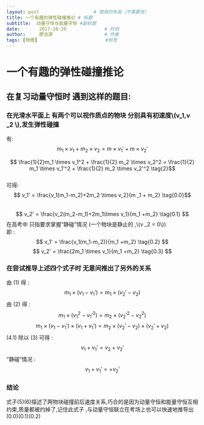```yaml
---
layout: post                    # 使用的布局（不需要改）
title: 一个有趣的弹性碰撞推论 # 标题 
subtitle:  动量守恒与能量守恒 #副标题
date:       2017-10-29              # 时间
author:     廖洽源                   # 作者
tags: [物理]                         #标签
---
```


# 一个有趣的弹性碰撞推论  
## 在复习动量守恒时 遇到这样的题目:  
### 在光滑水平面上 有两个可以视作质点的物块 分别具有初速度\\(v_1,v _2 \\),发生弹性碰撞  
有:  
$$m_1 \times v_1 + m_2 \times v_2 = m\times v_1 ' + m\times v_2' \tag{1}$$

$$ \frac{1}{2}m_1 \times v_1^2 + \frac{1}{2} m_2 \times v_2^2 = \frac{1}{2} m_1 \times v_1'^2 + \frac{1}{2} m_2 \times v_2'^2 \tag{2}$$  
可得:
$$ v_1' = \frac{v_1(m_1-m_2)+2m_2 \times v_2}{m _1 + m_2} \tag{0.0}$$  
$$ v_2' = \frac{v_2(m_2-m_1)+2m_1\times v_1}{m_1 +m_2} \tag{0.1} $$
在高考中 只指要求掌握“静碰”情况 (一个物块是静止的 ,\\(v _2 = 0\\))   
即 :
$$ v_1' = \frac{v_1(m_1-m_2)}{m_1 +m_2} \tag{0.2} $$
$$ v_2' = \frac{2m_1 \times v_1}{m_1 +m_2} \tag{0.3} $$  
### 在尝试推导上述四个式子时 无意间推出了另外的关系
由 (1) 得 :  
$$ m_1 \times (v_1 - v_1') = m_1 \times (v_2' - v_2) \tag{3} $$
由 (2) 得 :
$$ m_1 \times (v_1^2 - v_1'^2) =m_2 \times (v_2'^2-v_2^2) \tag{4.0} $$
$$ m_1 \times(v_1 - v_1') \times (v_1 + v_1') = m_2 \times(v_2' - v_2) \times (v_2' + v_2) \tag{4.1} $$
(4.1) 除以 (3) 可得 : 
$$ v_1 + v_1' = v_2 +v_2' \tag{5} $$
“静碰”情况 :
$$ v_1 + v_1' = + v_2' \tag{6} $$  
### 结论
式子(5)(6)描述了两物块碰撞前后速度关系,巧合的是因为动量守恒和能量守恒互相约束,质量都被约掉了,记住此式子 ,与动量守恒联立在考场上也可以快速地推导出(0.0)(0.1)(0.2)  